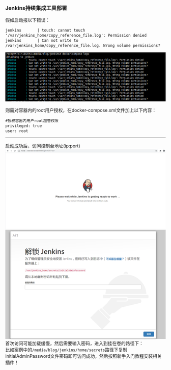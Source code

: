 ### Jenkins持续集成工具部署

假如启动报以下错误：
```
jenkins       | touch: cannot touch '/var/jenkins_home/copy_reference_file.log': Permission denied
jenkins       | Can not write to /var/jenkins_home/copy_reference_file.log. Wrong volume permissions?
```
![启动报错](https://github.com/huijunzeng/docker-compose/blob/master/images/jenkins/dfa7c800d0f9a57ab95957d4f34734f.png)

则需对容器内的root用户授权，在docker-compose.xml文件加上以下内容：  
``` 
#授权容器内用户root超管权限 
privileged: true
user: root 
```

***
启动成功后，访问控制台地址(ip:port)
![控制台访问页面](https://github.com/huijunzeng/docker-compose/blob/master/images/jenkins/1600839160.jpg)
![控制台访问页面](https://github.com/huijunzeng/docker-compose/blob/master/images/jenkins/1600839235.jpg)  
首次访问可能加载缓慢，然后需要输入密码，进入到挂在卷的路径下：  
比如案例中的```/media/blog/jenkins/home/secrets```路径下复制initialAdminPassword文件密码即可访问成功，然后按照新手入门教程安装相关插件！
